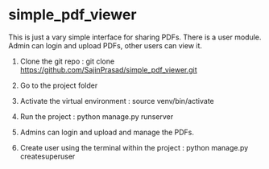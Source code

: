 # simple_pdf_viewer
This is just a vary simple interface for sharing PDFs. There is a user module. Admin can login and upload PDFs, other users can view it.

1. Clone the git repo : 
   git clone https://github.com/SajinPrasad/simple_pdf_viewer.git

2. Go to the project folder
3. Activate the virtual environment : 
   source venv/bin/activate

4. Run the project : 
   python manage.py runserver

5. Admins can login and upload and manage the PDFs.
6. Create user using the terminal within the project : 
   python manage.py createsuperuser


